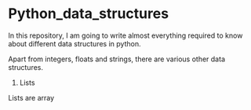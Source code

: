# Python_data_structures
In this repository, I am going to write almost everything required to know about different data structures in python.

Apart from integers, floats and strings, there are various other data structures.

1. Lists

Lists are array 

